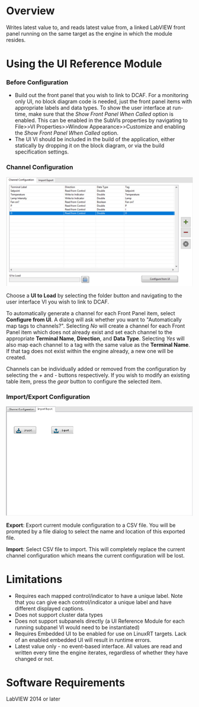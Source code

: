 # Overview

Writes latest value to, and reads latest value from, a linked LabVIEW front panel running on the same target as the engine in which the module resides.

# Using the UI Reference Module

### Before Configuration
- Build out the front panel that you wish to link to DCAF.  For a monitoring only UI, no block diagram code is needed, just the front panel items with appropriate labels and data types. To show the user interface at run-time, make sure that the *Show Front Panel When Called* option is enabled. This can be enabled in the SubVIs properties by navigating to File>>VI Properties>>Window Appearance>>Customize and enabling the *Show Front Panel When Called* option.
- The UI VI should be included in the build of the application, either statically by dropping it on the block diagram, or via the build specification settings.

### Channel Configuration

![UI Configuration](Documentation/ui_settings.jpg)

Choose a **UI to Load** by selecting the folder button and navigating to the user interface VI you wish to link to DCAF.

To automatically generate a channel for each Front Panel item, select **Configure from UI**. A dialog will ask whether you want to "Automatically map tags to channels?". Selecting *No* will create a channel for each Front Panel item which does not already exist and set each channel to the appropriate **Terminal Name**, **Direction**, and **Data Type**. Selecting *Yes* will also map each channel to a tag with the same value as the **Terminal Name**. If that tag does not exist within the engine already, a new one will be created.

Channels can be individually added or removed from the configuration by selecting the *+* and *-* buttons respectively. If you wish to modify an existing table item, press the *gear* button to configure the selected item.

### Import/Export Configuration

![Configuration_Import_Export](Documentation/Configuration_Import_Export.png)

**Export**: Export current module configuration to a CSV file. You will be prompted by a file dialog to select the name and location of this exported file.

**Import**: Select CSV file to import. This will completely replace the current channel configuration which means the current configuration will be lost.

# Limitations
- Requires each mapped control/indicator to have a unique label.  Note that you can give each control/indicator a unique label and have different displayed captions.
- Does not support cluster data types
- Does not support subpanels directly (a UI Reference Module for each running subpanel VI would need to be instantiated)
- Requires Embedded UI to be enabled for use on LinuxRT targets.  Lack of an enabled embedded UI will result in runtime errors.
- Latest value only - no event-based interface.  All values are read and written every time the engine iterates, regardless of whether they have changed or not.

# Software Requirements
LabVIEW 2014 or later
